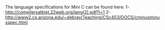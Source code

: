 The language specifications for Mini C can be found here:   1- http://compilersatkiet.22web.org/lang(2).pdf?i=1  2- http://www2.cs.arizona.edu/~debray/Teaching/CSc453/DOCS/cminusminusspec.html

